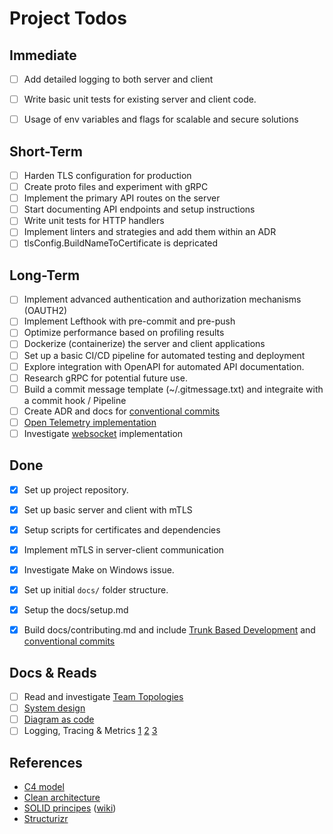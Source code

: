 # Project Todos

## Immediate

- [ ] Add detailed logging to both server and client
- [ ] Write basic unit tests for existing server and client code.
- [ ] Usage of env variables and flags for scalable and secure solutions

 
## Short-Term

- [ ] Harden TLS configuration for production
- [ ] Create proto files and experiment with gRPC
- [ ] Implement the primary API routes on the server
- [ ] Start documenting API endpoints and setup instructions
- [ ] Write unit tests for HTTP handlers
- [ ] Implement linters and strategies and add them within an ADR
- [ ] tlsConfig.BuildNameToCertificate is depricated

## Long-Term

- [ ] Implement advanced authentication and authorization mechanisms (OAUTH2)
- [ ] Implement Lefthook with pre-commit and pre-push
- [ ] Optimize performance based on profiling results
- [ ] Dockerize (containerize) the server and client applications
- [ ] Set up a basic CI/CD pipeline for automated testing and deployment
- [ ] Explore integration with OpenAPI for automated API documentation.
- [ ] Research gRPC for potential future use.
- [ ] Build a commit message template (~/.gitmessage.txt) and integraite with a commit hook / Pipeline
- [ ] Create ADR and docs for [conventional commits](https://www.conventionalcommits.org/en/v1.0.0/)
- [ ] [Open Telemetry implementation](https://github.com/open-telemetry/opentelemetry-go)
- [ ] Investigate [websocket](https://thinhdanggroup.github.io/websocket-vs-http2/) implementation
## Done

- [x] Set up project repository.
- [x] Set up basic server and client with mTLS
- [x] Setup scripts for certificates and dependencies
- [x] Implement mTLS in server-client communication
- [x] Investigate Make on Windows issue.
- [x] Set up initial `docs/` folder structure.
- [x] Setup the docs/setup.md
- [x] Build docs/contributing.md and include [Trunk Based Development](https://trunkbaseddevelopment.com/) and [conventional commits](https://www.conventionalcommits.org/en/v1.0.0/)


## Docs & Reads

- [ ] Read and investigate [Team Topologies](https://teamtopologies.com/)
- [ ] [System design](https://bytebytego.com/courses/system-design-interview/foreword)
- [ ] [Diagram as code](https://www.youtube.com/watch?v=jCd6XfWLZsg)
- [ ] Logging, Tracing & Metrics [1](https://www.youtube.com/channel/UCZgt6AzoyjslHTC9dz0UoTw/community?lb=Ugkx6hFPFXZvllSwQ6UTJ7QYIiyzMyD9RTSS) [2](https://microsoft.github.io/code-with-engineering-playbook/observability/log-vs-metric-vs-trace/) [3](https://peter.bourgon.org/blog/2017/02/21/metrics-tracing-and-logging.html)

## References

- [C4 model](https://c4model.com/)
- [Clean architecture](https://blog.cleancoder.com/uncle-bob/2012/08/13/the-clean-architecture.html)
- [SOLID principes](https://www.freecodecamp.org/news/solid-principles-for-better-software-design/) ([wiki](https://en.wikipedia.org/wiki/SOLID))
- [Structurizr](https://structurizr.com/)
